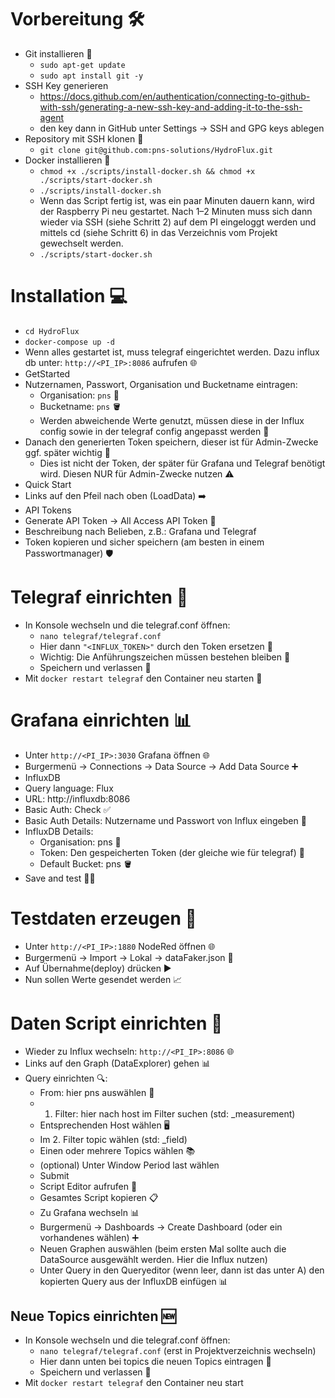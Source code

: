 # Vorbereitung 🛠️
- Git installieren 🐙
  - `sudo apt-get update`
  - `sudo apt install git -y`
- SSH Key generieren
  - https://docs.github.com/en/authentication/connecting-to-github-with-ssh/generating-a-new-ssh-key-and-adding-it-to-the-ssh-agent
  - den key dann in GitHub unter Settings -> SSH and GPG keys ablegen
- Repository mit SSH klonen 🔑
  - `git clone git@github.com:pns-solutions/HydroFlux.git`
- Docker installieren 🐳
  - `chmod +x ./scripts/install-docker.sh && chmod +x ./scripts/start-docker.sh`
  - `./scripts/install-docker.sh`
  - Wenn das Script fertig ist, was ein paar Minuten dauern kann, wird der Raspberry Pi neu gestartet. Nach 1–2 Minuten muss sich dann wieder via SSH (siehe Schritt 2) auf dem PI eingeloggt werden und mittels cd (siehe Schritt 6) in das Verzeichnis vom Projekt gewechselt werden.
  - `./scripts/start-docker.sh`

# Installation 💻
- `cd HydroFlux`
- `docker-compose up -d`
- Wenn alles gestartet ist, muss telegraf eingerichtet werden. Dazu influx db unter: `http://<PI_IP>:8086` aufrufen 🌐
- GetStarted
- Nutzernamen, Passwort, Organisation und Bucketname eintragen:
  - Organisation: `pns` 🏢
  - Bucketname: `pns` 🪣
  - Werden abweichende Werte genutzt, müssen diese in der Influx config sowie in der telegraf config angepasst werden 🔧
- Danach den generierten Token speichern, dieser ist für Admin-Zwecke ggf. später wichtig 🔑
  - Dies ist nicht der Token, der später für Grafana und Telegraf benötigt wird. Diesen NUR für Admin-Zwecke nutzen ⚠️
- Quick Start
- Links auf den Pfeil nach oben (LoadData) ➡️
- API Tokens
- Generate API Token -> All Access API Token 🔑
- Beschreibung nach Belieben, z.B.: Grafana und Telegraf
- Token kopieren und sicher speichern (am besten in einem Passwortmanager) 🛡️

# Telegraf einrichten 🔧
- In Konsole wechseln und die telegraf.conf öffnen:
  - `nano telegraf/telegraf.conf`
  - Hier dann `"<INFLUX_TOKEN>"` durch den Token ersetzen 🔁
  - Wichtig: Die Anführungszeichen müssen bestehen bleiben 📝
  - Speichern und verlassen 💾
- Mit `docker restart telegraf` den Container neu starten 🔄

# Grafana einrichten 📊
- Unter `http://<PI_IP>:3030` Grafana öffnen 🌐
- Burgermenü -> Connections -> Data Source -> Add Data Source ➕
- InfluxDB
- Query language: Flux
- URL: http://influxdb:8086
- Basic Auth: Check ✅
- Basic Auth Details: Nutzername und Passwort von Influx eingeben 🔐
- InfluxDB Details:
  - Organisation: pns 🏢
  - Token: Den gespeicherten Token (der gleiche wie für telegraf) 🔑
  - Default Bucket: pns 🪣
- Save and test 💾✅

# Testdaten erzeugen 🧪
- Unter `http://<PI_IP>:1880` NodeRed öffnen 🌐
- Burgermenü -> Import -> Lokal -> dataFaker.json 📁
- Auf Übernahme(deploy) drücken ▶️
- Nun sollen Werte gesendet werden 📈

# Daten Script einrichten 📝
- Wieder zu Influx wechseln: `http://<PI_IP>:8086` 🌐
- Links auf den Graph (DataExplorer) gehen 📊
- Query einrichten 🔍:
  - From: hier pns auswählen 🏢
  - 1. Filter: hier nach host im Filter suchen (std: _measurement)
  - Entsprechenden Host wählen 🖥️
  - Im 2. Filter topic wählen (std: _field)
  - Einen oder mehrere Topics wählen 📚
  - (optional) Unter Window Period last wählen
  - Submit
  - Script Editor aufrufen 📝
  - Gesamtes Script kopieren 📋
  - Zu Grafana wechseln 📊
  - Burgermenü -> Dashboards -> Create Dashboard (oder ein vorhandenes wählen) ➕
  - Neuen Graphen auswählen (beim ersten Mal sollte auch die DataSource ausgewählt werden. Hier die Influx nutzen)
  - Unter Query in den Queryeditor (wenn leer, dann ist das unter A) den kopierten Query aus der InfluxDB einfügen 📊

## Neue Topics einrichten 🆕
- In Konsole wechseln und die telegraf.conf öffnen:
  - `nano telegraf/telegraf.conf` (erst in Projektverzeichnis wechseln)
  - Hier dann unten bei topics die neuen Topics eintragen 📝
  - Speichern und verlassen 💾
- Mit `docker restart telegraf` den Container neu start




